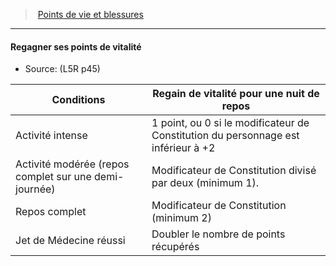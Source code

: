 ﻿---
!GenericItem
Name: Regagner ses points de vitalité
Id: l5r_hitpoints_hd.md#regagner-ses-points-de-vitalité
ParentLink: l5r_hitpoints_hd.md#points-de-vie-et-blessures
ParentName: Points de vie et blessures
NameLevel: 4
Source: (L5R p45)
Attributes: {}
---
> [Points de vie et blessures](hd_l5r_hitpoints.md)

---

#### Regagner ses points de vitalité

- Source: (L5R p45)

|Conditions|Regain de vitalité pour une nuit de repos|
|---|---|
|Activité intense|1 point, ou 0 si le modificateur de Constitution du personnage est inférieur à +2|
|Activité modérée (repos complet sur une demi-journée)|Modificateur de Constitution divisé par deux (minimum 1).|
|Repos complet|Modificateur de Constitution (minimum 2)|
|Jet de Médecine réussi|Doubler le nombre de points récupérés|

